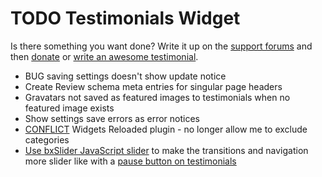 # TODO Testimonials Widget

Is there something you want done? Write it up on the [support forums](http://wordpress.org/support/plugin/testimonials-widget) and then [donate](http://aihr.us/about-aihrus/donate/) or [write an awesome testimonial](http://aihr.us/about-aihrus/testimonials/add-testimonial/).

* BUG saving settings doesn't show update notice
* Create Review schema meta entries for singular page headers
* Gravatars not saved as featured images to testimonials when no featured image exists
* Show settings save errors as error notices
* [CONFLICT](https://aihrus.zendesk.com/agent/#/tickets/562) Widgets Reloaded plugin - no longer allow me to exclude categories
* [Use bxSlider JavaScript slider](http://bxslider.com/examples/auto-show-start-stop-controls) to make the transitions and navigation more slider like with a [pause button on testimonials](http://wordpress.org/support/topic/play-pause-icon-on-testimonial)
